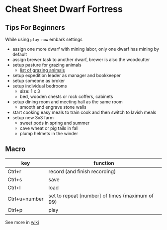 # Cheat Sheet Dwarf Fortress

## Tips For Beginners

While using `play now` embark settings

- assign one more dwarf with mining labor, only one dwarf has mining by default
- assign brewer task to another dwarf, brewer is also the woodcutter
- setup pasture for grazing animals
  - [list of grazing animals](https://dwarffortresswiki.org/index.php/DF2014:Grazer)
- setup expedition leader as manager and bookkeeper
- setup someone as broker
- setup individual bedrooms
  - size: 1 x 3
  - bed, wooden chests or rock coffers, cabinets
- setup dining room and meeting hall as the same room
  - smooth and engrave stone walls
- start cooking easy meals to train cook and then switch to lavish meals
- setup new 3x3 farm
  - sweet pods in spring and summer
  - cave wheat or pig tails in fall
  - plump helmets in the winder

## Macro

| key           | function                                          |
| ------------- | ------------------------------------------------- |
| Ctrl+r        | record (and finish recording)                     |
| Ctrl+s        | save                                              |
| Ctrl+l        | load                                              |
| Ctrl+u+number | set to repeat \[number\] of times (maximum of 99) |
| Ctrl+p        | play                                              |

See more in [wiki](https://dwarffortresswiki.org/index.php/DF2014:Macros_and_keymaps#:~:text=To%20create%20a%20macro%2C%20press,list%20just%20press%20Ctrl%2Bl.)
